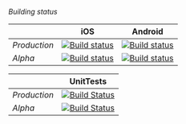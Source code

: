 *Building status*

||iOS|Android|
|-|-|-|
|*Production*|[![Build status](https://build.appcenter.ms/v0.1/apps/0114c21d-ce56-496f-ac12-2c49616c49d9/branches/master/badge)](https://appcenter.ms)|[![Build status](https://build.appcenter.ms/v0.1/apps/b0b8143d-f8e0-4288-87ad-78bb837d1733/branches/master/badge)](https://appcenter.ms)
|*Alpha*|[![Build status](https://build.appcenter.ms/v0.1/apps/0114c21d-ce56-496f-ac12-2c49616c49d9/branches/master/badge)](https://appcenter.ms)|[![Build status](https://build.appcenter.ms/v0.1/apps/b0b8143d-f8e0-4288-87ad-78bb837d1733/branches/master/badge)](https://appcenter.ms)

||UnitTests|
|-|-|
|*Production*|[![Build Status](https://travis-ci.com/TransportSystems2/Frontend.svg?branch=master)](https://travis-ci.com/TransportSystems2/Frontend)|
*Alpha*|[![Build Status](https://travis-ci.com/TransportSystems2/Frontend.svg?branch=develop)](https://travis-ci.com/TransportSystems2/Frontend)|
